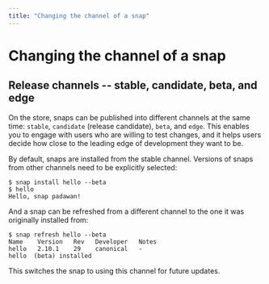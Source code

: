 ```yaml
---
title: "Changing the channel of a snap"
---
```


# Changing the channel of a snap

## Release channels -- stable, candidate, beta, and edge

On the store, snaps can be published into different channels at the same time: `stable`, `candidate` (release candidate), `beta`, and `edge`. This enables you to engage with users who are willing to test changes, and it helps users decide how close to the leading edge of development they want to be.

By default, snaps are installed from the stable channel. Versions of snaps from other channels need to be explicitly selected:

    $ snap install hello --beta
    $ hello
    Hello, snap padawan!

And a snap can be refreshed from a different channel to the one it was originally installed from:

    $ snap refresh hello --beta
    Name    Version   Rev   Developer   Notes
    hello   2.10.1    29    canonical   -
    hello  (beta) installed

This switches the snap to using this channel for future updates.
